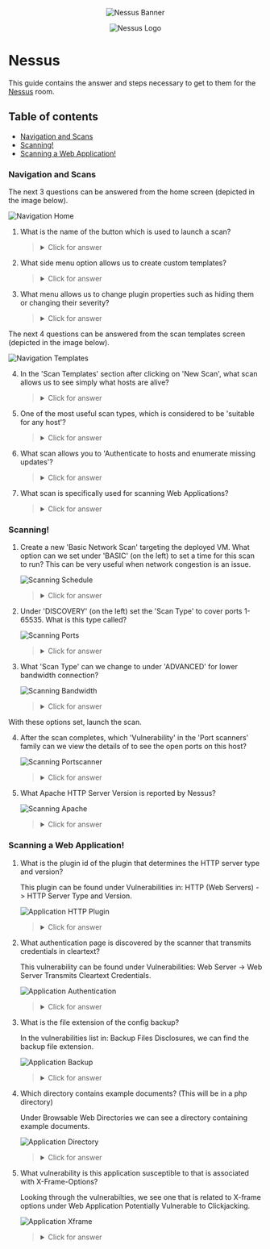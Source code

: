 <p align="center">
   <img src="https://i.imgur.com/qopFZj9.jpg" alt="Nessus Banner">
</p>

<p align="center">
   <img src="https://github.com/Kevinovitz/TryHackMe_Writeups/raw/main/rpnessusredux/Nessus_Cover.png" alt="Nessus Logo">
</p>

# Nessus

This guide contains the answer and steps necessary to get to them for the [Nessus](https://tryhackme.com/room/rpnessusredux) room.

## Table of contents

- [Navigation and Scans](#navigation-and-scans)
- [Scanning!](#scanning)
- [Scanning a Web Application! ](#scanning-a-web-application)

### Navigation and Scans

The next 3 questions can be answered from the home screen (depicted in the image below).

![Navigation Home](https://github.com/Kevinovitz/TryHackMe_Writeups/raw/main/rpnessusredux/Nessus_Navigation_Home.png)

1. What is the name of the button which is used to launch a scan?

   ><details><summary>Click for answer</summary>New scan</details>
   
2. What side menu option allows us to create custom templates?

   ><details><summary>Click for answer</summary>Policies</details>
   
3. What menu allows us to change plugin properties such as hiding them or changing their severity?

   ><details><summary>Click for answer</summary>Plugin Rules</details>

The next 4 questions can be answered from the scan templates screen (depicted in the image below).

![Navigation Templates](https://github.com/Kevinovitz/TryHackMe_Writeups/raw/main/rpnessusredux/Nessus_Navigation_Templates.png)

4. In the 'Scan Templates' section after clicking on 'New Scan', what scan allows us to see simply what hosts are alive?

   ><details><summary>Click for answer</summary>Host Discovery</details>
   
5. One of the most useful scan types, which is considered to be 'suitable for any host'?

   ><details><summary>Click for answer</summary>Basic Network Scan</details>
   
6. What scan allows you to 'Authenticate to hosts and enumerate missing updates'?

   ><details><summary>Click for answer</summary>Credentialed Patch Audit</details>
   
7. What scan is specifically used for scanning Web Applications? 

   ><details><summary>Click for answer</summary>Web Application Tests</details>

### Scanning!

1. Create a new 'Basic Network Scan' targeting the deployed VM. What option can we set under 'BASIC' (on the left) to set a time for this scan to run? This can be very useful when network congestion is an issue.

   ![Scanning Schedule](https://github.com/Kevinovitz/TryHackMe_Writeups/raw/main/rpnessusredux/Nessus_Scanning_Schedule.png)

   ><details><summary>Click for answer</summary>Schedule</details>
   
2. Under 'DISCOVERY' (on the left) set the 'Scan Type' to cover ports 1-65535. What is this type called?

   ![Scanning Ports](https://github.com/Kevinovitz/TryHackMe_Writeups/raw/main/rpnessusredux/Nessus_Scanning_Ports.png)

   ><details><summary>Click for answer</summaryPort scan (all ports)details>

3. What 'Scan Type' can we change to under 'ADVANCED' for lower bandwidth connection?

   ![Scanning Bandwidth](https://github.com/Kevinovitz/TryHackMe_Writeups/raw/main/rpnessusredux/Nessus_Scanning_Bandwidth.png)

   ><details><summary>Click for answer</summary>Scan low bandwidth links</details>

With these options set,  launch the scan. 

4. After the scan completes, which 'Vulnerability' in the 'Port scanners' family can we view the details of to see the open ports on this host?

   ![Scanning Portscanner](https://github.com/Kevinovitz/TryHackMe_Writeups/raw/main/rpnessusredux/Nessus_Scanning_Portscanner.png)

   ><details><summary>Click for answer</summary>Nessus SYN Scanner</details>

5. What Apache HTTP Server Version is reported by Nessus?

   ![Scanning Apache](https://github.com/Kevinovitz/TryHackMe_Writeups/raw/main/rpnessusredux/Nessus_Scanning_Apache.png)

   ><details><summary>Click for answer</summary>2.4.99</details>

### Scanning a Web Application! 

1. What is the plugin id of the plugin that determines the HTTP server type and version?

   This plugin can be found under Vulnerabilities in: HTTP (Web Servers) -> HTTP Server Type and Version.

   ![Application HTTP Plugin](https://github.com/Kevinovitz/TryHackMe_Writeups/raw/main/rpnessusredux/Nessus_Application_HTTP_Plugin.png)

   ><details><summary>Click for answer</summary>10107</details>

3. What authentication page is discovered by the scanner that transmits credentials in cleartext?

   This vulnerability can be found under Vulnerabilities: Web Server -> Web Server Transmits Cleartext Credentials.

   ![Application Authentication](https://github.com/Kevinovitz/TryHackMe_Writeups/raw/main/rpnessusredux/Nessus_Application_Authentication.png)

   ><details><summary>Click for answer</summary></details>

5. What is the file extension of the config backup?

   In the vulnerabilities list in: Backup Files Disclosures, we can find the backup file extension.

   ![Application Backup](https://github.com/Kevinovitz/TryHackMe_Writeups/raw/main/rpnessusredux/Nessus_Application_Backup.png)

   ><details><summary>Click for answer</summary>.bak</details>

7. Which directory contains example documents? (This will be in a php directory)

   Under Browsable Web Directories we can see a directory containing example documents.

   ![Application Directory](https://github.com/Kevinovitz/TryHackMe_Writeups/raw/main/rpnessusredux/Nessus_Application_Directory.png)

   ><details><summary>Click for answer</summary/external/phpids/0.6/docs/examples/details>

9. What vulnerability is this application susceptible to that is associated with X-Frame-Options?

   Looking through the vulnerabilties, we see one that is related to X-frame options under Web Application Potentially Vulnerable to Clickjacking.

   ![Application Xframe](https://github.com/Kevinovitz/TryHackMe_Writeups/raw/main/rpnessusredux/Nessus_Application_Xframe.png)

   ><details><summary>Click for answer</summary>Clickjacking</details>

